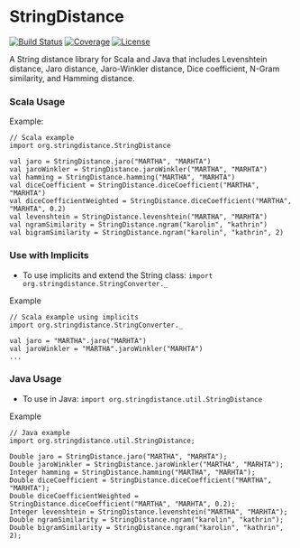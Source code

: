 # StringDistance

[![Build Status](https://api.travis-ci.org/vickumar1981/stringdistance.svg?branch=master)](https://travis-ci.org/vickumar1981/stringdistance/builds) [![Coverage](https://s3.amazonaws.com/assets.coveralls.io/badges/coveralls_100.png)](https://coveralls.io/github/vickumar1981/stringdistance) [![License](https://img.shields.io/badge/License-Apache%202.0-blue.svg)](https://opensource.org/licenses/Apache-2.0)

A String distance library for Scala and Java that includes Levenshtein distance, Jaro distance, Jaro-Winkler distance, Dice coefficient, N-Gram similarity, and Hamming distance.

### Scala Usage

Example:
```
// Scala example
import org.stringdistance.StringDistance

val jaro = StringDistance.jaro("MARTHA", "MARHTA")
val jaroWinkler = StringDistance.jaroWinkler("MARTHA", "MARHTA")
val hamming = StringDistance.hamming("MARTHA", "MARHTA")
val diceCoefficient = StringDistance.diceCoefficient("MARTHA", "MARHTA")
val diceCoefficientWeighted = StringDistance.diceCoefficient("MARTHA", "MARHTA", 0.2)
val levenshtein = StringDistance.levenshtein("MARTHA", "MARHTA")
val ngramSimilarity = StringDistance.ngram("karolin", "kathrin")
val bigramSimilarity = StringDistance.ngram("karolin", "kathrin", 2)
```

### Use with Implicits
  -  To use implicits and extend the String class:  `import org.stringdistance.StringConverter._`

Example
```
// Scala example using implicits
import org.stringdistance.StringConverter._

val jaro = "MARTHA".jaro("MARHTA")
val jaroWinkler = "MARTHA".jaroWinkler("MARHTA")
...

```

### Java Usage
  -  To use in Java:  `import org.stringdistance.util.StringDistance`

Example
```
// Java example
import org.stringdistance.util.StringDistance;

Double jaro = StringDistance.jaro("MARTHA", "MARHTA");
Double jaroWinkler = StringDistance.jaroWinkler("MARTHA", "MARHTA");
Integer hamming = StringDistance.hamming("MARTHA", "MARHTA");
Double diceCoefficient = StringDistance.diceCoefficient("MARTHA", "MARHTA");
Double diceCoefficientWeighted = StringDistance.diceCoefficient("MARTHA", "MARHTA", 0.2);
Integer levenshtein = StringDistance.levenshtein("MARTHA", "MARHTA");
Double ngramSimilarity = StringDistance.ngram("karolin", "kathrin");
Double bigramSimilarity = StringDistance.ngram("karolin", "kathrin", 2);
```


